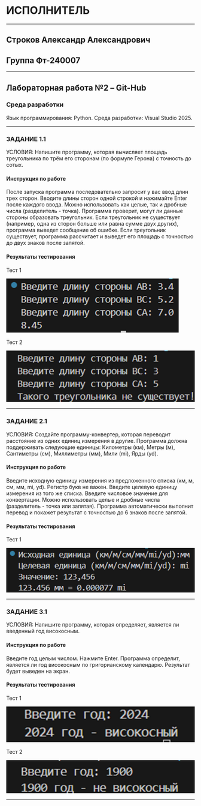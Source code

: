 
# ИСПОЛНИТЕЛЬ

--------------------------------------
## Строков Александр Александрович

## Группа Фт-240007

---------------------------------------


## Лабораторная работа №2 – Git-Hub


### Среда разработки
Язык программирования: Python.
Среда разработки: Visual Studio 2025.

---------------------------------------

### ЗАДАНИЕ 1.1

УСЛОВИЯ: Напишите программу, которая вычисляет площадь треугольника по трём его сторонам (по формуле Герона) с точность до сотых.

#### Инструкция по работе

После запуска программа последовательно запросит у вас ввод длин трех сторон. Вводите длины сторон одной строкой и нажимайте Enter после каждого ввода. Можно использовать как целые, так и дробные числа (разделитель - точка). Программа проверит, могут ли данные стороны образовать треугольник. Если треугольник не существует (например, одна из сторон больше или равна сумме двух других), программа выведет сообщение об ошибке. Если треугольник существует, программа рассчитает и выведет его площадь с точностью до двух знаков после запятой.


#### Результаты тестирования

Тест 1

 <img src='1/test 1.1.png'>

Тест 2

<img src='1/test 1.2.png'>

---------------------------------------

### ЗАДАНИЕ 2.1

УСЛОВИЯ: Создайте программу-конвертер, которая переводит расстояние из одних единиц измерения в другие. Программа должна поддерживать следующие единицы: Километры (км), Метры (м), Сантиметры (см), Миллиметры (мм), Мили (mi), Ярды (yd).

#### Инструкция по работе

Введите исходную единицу измерения из предложенного списка (км, м, см, мм, mi, yd). Регистр букв не важен. Введите целевую единицу измерения из того же списка. Введите числовое значение для конвертации. Можно использовать целые и дробные числа (разделитель - точка или запятая). Программа автоматически выполнит перевод и покажет результат с точностью до 6 знаков после запятой.


#### Результаты тестирования

Тест 1

 <img src='2/test 2.1.png'>

-------------------------------------------------

### ЗАДАНИЕ 3.1

УСЛОВИЯ: Напишите программу, которая определяет, является ли введенный год високосным.

#### Инструкция по работе

Введите год целым числом. Нажмите Enter. Программа определит, является ли год високосным по григорианскому календарю. Результат будет выведен на экран.


#### Результаты тестирования

Тест 1

 <img src='3/test 3.1.png'>

Тест 2

<img src='3/test 3.2.png'>

-------------------------------------------------
